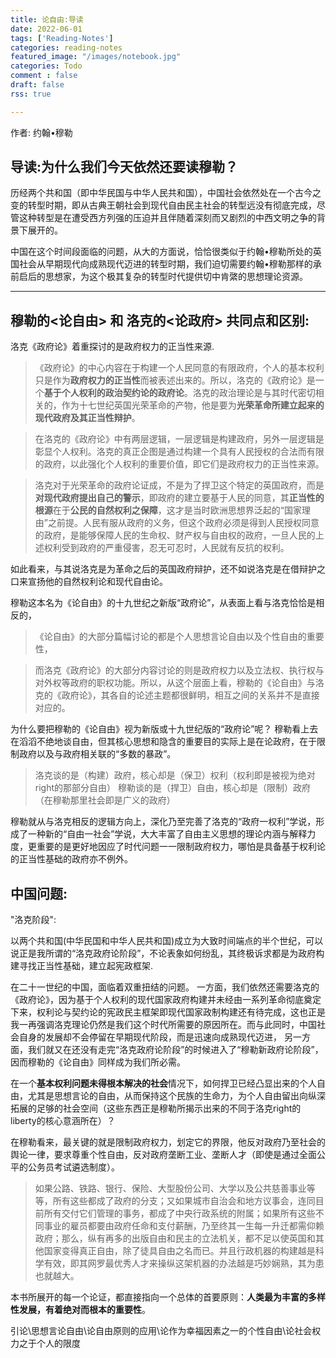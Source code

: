 ```yaml
---
title: 论自由:导读
date: 2022-06-01
tags: ['Reading-Notes']
categories: reading-notes
featured_image: "/images/notebook.jpg"
categories: Todo
comment : false
draft: false
rss: true

---
```

作者: 约翰•穆勒

## 导读:为什么我们今天依然还要读穆勒？

历经两个共和国（即中华民国与中华人民共和国），中国社会依然处在一个古今之变的转型时期，即从古典王朝社会到现代自由民主社会的转型远没有彻底完成，尽管这种转型是在遭受西方列强的压迫并且伴随着深刻而又剧烈的中西文明之争的背景下展开的。


中国在这个时间段面临的问题，从大的方面说，恰恰很类似于约翰•穆勒所处的英国社会从早期现代向成熟现代迈进的转型时期，我们迫切需要约翰•穆勒那样的承前启后的思想家，为这个极其复杂的转型时代提供切中肯綮的思想理论资源。

---

## 穆勒的<论自由> 和 洛克的<论政府> 共同点和区别:


洛克《政府论》着重探讨的是政府权力的正当性来源.

>《政府论》的中心内容在于构建一个人民同意的有限政府，个人的基本权利只是作为**政府权力的正当性**而被表述出来的。所以，洛克的《政府论》是一个**基于个人权利的政治契约论的政府论**。洛克的政治理论是与其时代密切相关的，作为十七世纪英国光荣革命的产物，他是要为**光荣革命所建立起来的现代政府及其正当性辩护**。

>在洛克的《政府论》中有两层逻辑，一层逻辑是构建政府，另外一层逻辑是彰显个人权利。洛克的真正企图是通过构建一个具有人民授权的合法而有限的政府，以此强化个人权利的重要价值，即它们是政府权力的正当性来源。

>洛克对于光荣革命的政府论证成，不是为了捍卫这个特定的英国政府，而是**对现代政府提出自己的警示**，即政府的建立要基于人民的同意，其**正当性的根源**在于**公民的自然权利之保障**，这才是当时欧洲思想界泛起的“国家理由”之前提。人民有服从政府的义务，但这个政府必须是得到人民授权同意的政府，是能够保障人民的生命权、财产权与自由权的政府，一旦人民的上述权利受到政府的严重侵害，忍无可忍时，人民就有反抗的权利。

如此看来，与其说洛克是为革命之后的英国政府辩护，还不如说洛克是在借辩护之口来宣扬他的自然权利论和现代自由论。


穆勒这本名为《论自由》的十九世纪之新版“政府论”，从表面上看与洛克恰恰是相反的，

>《论自由》的大部分篇幅讨论的都是个人思想言论自由以及个性自由的重要性，

>而洛克《政府论》的大部分内容讨论的则是政府权力以及立法权、执行权与对外权等政府的职权功能。所以，从这个层面上看，穆勒的《论自由》与洛克的《政府论》，其各自的论述主题都很鲜明，相互之间的关系并不是直接对应的。

为什么要把穆勒的《论自由》视为新版或十九世纪版的“政府论”呢？
穆勒看上去在滔滔不绝地谈自由，但其核心思想和隐含的重要目的实际上是在论政府，在于限制政府以及与政府相关联的“多数的暴政”。

>洛克谈的是（构建）政府，核心却是（保卫）权利（权利即是被视为绝对right的那部分自由）
>穆勒谈的是（捍卫）自由，核心却是（限制）政府（在穆勒那里社会即是广义的政府）

穆勒就从与洛克相反的逻辑方向上，深化乃至完善了洛克的“政府一权利”学说，形成了一种新的“自由一社会”学说，大大丰富了自由主义思想的理论内涵与解释力度，更重要的是更好地因应了时代问题一一限制政府权力，哪怕是具备基于权利论的正当性基础的政府亦不例外。


## 中国问题:

"洛克阶段":

以两个共和国(中华民国和中华人民共和国)成立为大致时间端点的半个世纪，可以说正是我所谓的“洛克政府论阶段”，不论表象如何纷乱，其终极诉求都是为政府构建寻找正当性基础，建立起宪政框架.

在二十一世纪的中国，面临着双重扭结的问题。
一方面，我们依然还需要洛克的《政府论》，因为基于个人权利的现代国家政府构建并未经由一系列革命彻底奠定下来，权利论与契约论的宪政民主框架即现代国家政制构建还有待完成，这也正是我一再强调洛克理论仍然是我们这个时代所需要的原因所在。而与此同时，中国社会自身的发展却不会停留在早期现代阶段，而是迅速向成熟现代迈进，
另一方面，我们就又在还没有走完“洛克政府论阶段”的时候进入了“穆勒新政府论阶段”，因而穆勒的《论自由》同样成为我们所必需。

在一个**基本权利问题未得根本解决的社会**情况下，如何捍卫已经凸显出来的个人自由，尤其是思想言论的自由，从而保持这个民族的生命力，为个人自由留出向纵深拓展的足够的社会空间（这些东西正是穆勒所揭示出来的不同于洛克right的liberty的核心意涵所在）？

在穆勒看来，最关键的就是限制政府权力，划定它的界限，他反对政府乃至社会的舆论一律，要求尊重个性自由，反对政府垄断工业、垄断人才（即使是通过全面公平的公务员考试遴选制度）。

>如果公路、铁路、银行、保险、大型股份公司、大学以及公共慈善事业等等，所有这些都成了政府的分支；又如果城市自治会和地方议事会，连同目前所有交付它们管理的事务，都成了中央行政系统的附属；如果所有这些不同事业的雇员都要由政府任命和支付薪酬，乃至终其一生每一升迁都需仰赖政府；那么，纵有再多的出版自由和民主的立法机关，都不足以使英国和其他国家变得真正自由，除了徒具自由之名而已。并且行政机器的构建越是科学有效，即其网罗最优秀人才来操纵这架机器的办法越是巧妙娴熟，其为患也就越大。


本书所展开的每一个论证，都直接指向一个总体的首要原则：**人类最为丰富的多样性发展，有着绝对而根本的重要性**。


引论\思想言论自由\论自由原则的应用\论作为幸福因素之一的个性自由\论社会权力之于个人的限度







